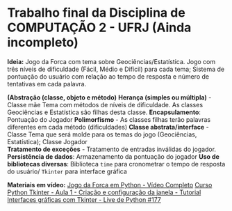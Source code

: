# Trabalho final da Disciplina de COMPUTAÇÃO 2 - UFRJ (Ainda incompleto)

**Ideia:** Jogo da Forca com tema sobre Geociências/Estatística. Jogo com três níveis de dificuldade (Fácil, Médio e Difícil) para cada tema; Sistema de pontuação do usuário com relação ao tempo de resposta e número de tentativas em cada palavra.

**(Abstração (classe, objeto e método)**
**Herança (simples ou múltipla)** - Classe mãe Tema com métodos de níveis de dificuldade. As classes Geociências e Estatística são filhas desta classe.
**Encapsulamento**: Pontuação do Jogador
**Polimorfismo** - As classes filhas terão palavras diferentes em cada método (dificuldades)
**Classe abstrata/interface** - Classe Tema que será molde para os temas do jogo (Geociências, Estatística); Classe Jogador  
**Tratamento de exceções** - Tratamento de entradas inválidas do jogador.
**Persistência de dados**: Armazenamento da pontuação do jogador
**Uso de bibliotecas diversas**: Biblioteca `time` para cronometrar o tempo de resposta do usuário/ `Tkinter` para interface gráfica

**Materiais em vídeo:**
[Jogo da Forca em Python - Vídeo Completo](https://www.youtube.com/watch?si=wVwh-pcJIgYVkPqp&v=_A_2aTFHzJ0&feature=youtu.be)
[Curso  Python Tkinter - Aula 1 - Criação e configuração da janela - Tutorial](https://youtu.be/RtrZcoVD1WM?si=H6we8Rri5ZHhgw11)
[Interfaces gráficas com Tkinter - Live de Python #177](https://www.youtube.com/watch?v=vNEwbfsZ-Js)
